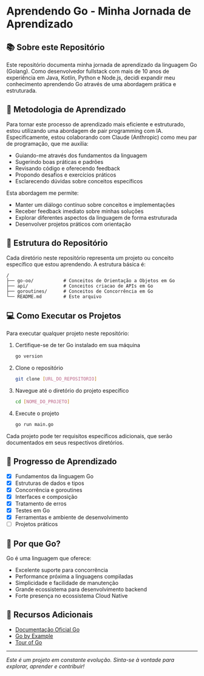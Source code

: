 # Aprendendo Go - Minha Jornada de Aprendizado

## 📚 Sobre este Repositório

Este repositório documenta minha jornada de aprendizado da linguagem Go (Golang). Como desenvolvedor fullstack com mais de 10 anos de experiência em Java, Kotlin, Python e Node.js, decidi expandir meu conhecimento aprendendo Go através de uma abordagem prática e estruturada.

## 🤝 Metodologia de Aprendizado

Para tornar este processo de aprendizado mais eficiente e estruturado, estou utilizando uma abordagem de pair programming com IA. Especificamente, estou colaborando com Claude (Anthropic) como meu par de programação, que me auxilia:

- Guiando-me através dos fundamentos da linguagem
- Sugerindo boas práticas e padrões
- Revisando código e oferecendo feedback
- Propondo desafios e exercícios práticos
- Esclarecendo dúvidas sobre conceitos específicos

Esta abordagem me permite:
- Manter um diálogo contínuo sobre conceitos e implementações
- Receber feedback imediato sobre minhas soluções
- Explorar diferentes aspectos da linguagem de forma estruturada
- Desenvolver projetos práticos com orientação

## 🚀 Estrutura do Repositório

Cada diretório neste repositório representa um projeto ou conceito específico que estou aprendendo. A estrutura básica é:

```
/
├── go-oo/           # Conceitos de Orientação a Objetos em Go
├── api/             # Conceitos criacao de APIs em Go
├── goroutines/      # Conceitos de Concorrência em Go
└── README.md        # Este arquivo
```

## 💻 Como Executar os Projetos

Para executar qualquer projeto neste repositório:

1. Certifique-se de ter Go instalado em sua máquina
   ```bash
   go version
   ```

2. Clone o repositório
   ```bash
   git clone [URL_DO_REPOSITORIO]
   ```

3. Navegue até o diretório do projeto específico
   ```bash
   cd [NOME_DO_PROJETO]
   ```

4. Execute o projeto
   ```bash
   go run main.go
   ```

Cada projeto pode ter requisitos específicos adicionais, que serão documentados em seus respectivos diretórios.

## 📝 Progresso de Aprendizado

- [X] Fundamentos da linguagem Go
- [X] Estruturas de dados e tipos
- [X] Concorrência e goroutines
- [X] Interfaces e composição
- [X] Tratamento de erros
- [X] Testes em Go
- [X] Ferramentas e ambiente de desenvolvimento
- [ ] Projetos práticos

## 🤔 Por que Go?

Go é uma linguagem que oferece:
- Excelente suporte para concorrência
- Performance próxima a linguagens compiladas
- Simplicidade e facilidade de manutenção
- Grande ecossistema para desenvolvimento backend
- Forte presença no ecossistema Cloud Native

## 📖 Recursos Adicionais

- [Documentação Oficial Go](https://golang.org/doc/)
- [Go by Example](https://gobyexample.com/)
- [Tour of Go](https://tour.golang.org/)

---
*Este é um projeto em constante evolução. Sinta-se à vontade para explorar, aprender e contribuir!*